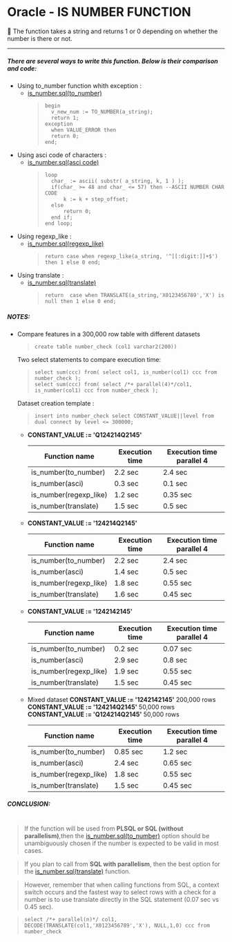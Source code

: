 # Oracle - IS NUMBER FUNCTION

📝 The function takes a string and returns 1 or 0 depending on whether the number is there or not.
 
***
##### There are several ways to write this function. Below is their comparison and code:
* Using  to_number function whith exception :
  * [is_number.sql(to_number)](/string/is_number/is_number_to_number.ddl)
    >     begin
    >       v_new_num := TO_NUMBER(a_string);
    >       return 1;
    >     exception
    >       when VALUE_ERROR then
    >       return 0;
    >     end;
* Using  asci code of characters :
  * [is_number.sql(asci code)](/string/is_number/is_number_asci.ddl)
    >     loop
    >       char_ := ascii( substr( a_string, k, 1 ) );
    >       if(char_ >= 48 and char_ <= 57) then --ASCII NUMBER CHAR CODE
    >           k := k + step_offset;
    >       else
    >           return 0;
    >       end if;
    >     end loop;
* Using  regexp_like :
  * [is_number.sql(regexp_like)](/string/is_number/is_number_regexp_like.ddl)
    >     return case when regexp_like(a_string, '^[[:digit:]]+$') then 1 else 0 end;
* Using  translate :
  * [is_number.sql(translate)](/string/is_number/is_number_translate.ddl)
    >     return  case when TRANSLATE(a_string,'X0123456789','X') is null then 1 else 0 end;

##### NOTES:
* Compare features in a 300,000 row table with different datasets 
     >     create table number_check (col1 varchar2(200))
    Two select statements to compare execution time:
     >     select sum(ccc) from( select col1, is_number(col1) ccc from number_check );
     >     select sum(ccc) from( select /*+ parallel(4)*/col1, is_number(col1) ccc from number_check );
    Dataset creation template :
     >     insert into number_check select CONSTANT_VALUE||level from dual connect by level <= 300000;
  * **CONSTANT_VALUE := 'Q124214Q2145'**
    
      Function name  | Execution time  | Execution time parallel 4
      -------------  | -------------   | -----------------------
      is_number(to_number)    | 2.2 sec  | 2.4 sec
      is_number(asci)  | 0.3 sec  | 0.1 sec
      is_number(regexp_like)  | 1.2 sec  | 0.35 sec
      is_number(translate)  | 1.5 sec | 0.5 sec
  * **CONSTANT_VALUE := '124214Q2145'**

      Function name  | Execution time | Execution time parallel 4
      -------------  | -------------  | ------------
      is_number(to_number)    | 2.2 sec | 2.4 sec
      is_number(asci)  | 1.4 sec | 0.5 sec
      is_number(regexp_like)  | 1.8 sec | 0.55 sec
      is_number(translate)  | 1.6 sec | 0.45 sec
      
  * **CONSTANT_VALUE := '1242142145'**

      Function name  | Execution time  | Execution time parallel 4
      -------------  | -------------   | -----------------------
      is_number(to_number)    | 0.2 sec  | 0.07 sec
      is_number(asci)  | 2.9 sec  | 0.8 sec
      is_number(regexp_like)  | 1.9 sec | 0.55 sec
      is_number(translate)  | 1.5 sec | 0.45 sec
      
  * Mixed dataset
  **CONSTANT_VALUE := '1242142145'** 200,000 rows
  **CONSTANT_VALUE := '124214Q2145'** 50,000 rows
  **CONSTANT_VALUE := 'Q124214Q2145'** 50,000 rows

      Function name  | Execution time  | Execution time parallel 4
      -------------  | -------------   | -----------------------
      is_number(to_number)    | 0.85 sec  | 1.2 sec
      is_number(asci)  | 2.4 sec  | 0.65 sec
      is_number(regexp_like)  | 1.8 sec | 0.55 sec
      is_number(translate)  | 1.5 sec | 0.45 sec
##### CONCLUSION:     
#
>    If the function will be used from **PLSQL or SQL (without parallelism)**,then the [is_number.sql(to_number)](/string/is_number/is_number_to_number.ddl)
option should be unambiguously chosen if the number is expected to be valid in most cases.

>If you plan to call from **SQL with parallelism**, then the best option for the [is_number.sql(translate)](/string/is_number/is_number_translate.ddl) function.

>However, remember that when calling functions from SQL, a context switch occurs 
and the fastest way to select rows with a check for a number is to use translate directly in the SQL statement (0.07 sec vs 0.45 sec). 
    
>     select /*+ parallel(n)*/ col1, DECODE(TRANSLATE(col1,'X0123456789','X'), NULL,1,0) ccc from number_check
